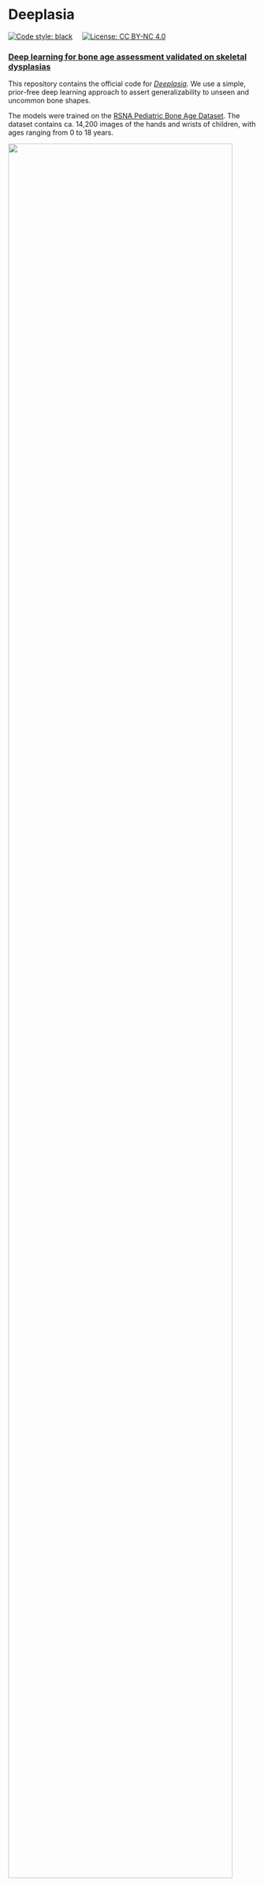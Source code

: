 # Deeplasia

[![Code style: black](https://img.shields.io/badge/code%20style-black-000000.svg)](https://github.com/psf/black)
&nbsp; &nbsp; [![License: CC BY-NC 4.0](https://img.shields.io/badge/License-CC%20BY--NC%204.0-lightgrey.svg)](http://creativecommons.org/licenses/by-nc/4.0/)

### [Deep learning for bone age assessment validated on skeletal dysplasias](https://doi.org/10.1007/s00247-023-05789-1)
This repository contains the official code for [*Deeplasia*](deeplasia.de). We use a simple, prior-free deep learning approach to assert generalizability to unseen and uncommon bone shapes.

The models were trained on the [RSNA Pediatric Bone Age Dataset](https://www.kaggle.com/datasets/kmader/rsna-bone-age).
The dataset contains ca. 14,200 images of the hands and wrists of children, with ages ranging from 0 to 18 years.

<img src="figs/Bone_age_model_sketch.png" width=95%/>

The deep learning models consist of a convolutional backbone (*efficientnet* or *inception-v3*) and a fully connected classifier performing the regression of the bone age.
Usually, the model takes the sex as additional input. However, it can also be trained to predict the sex in addition to the bone age as multi-task learning (MTL).

# Usage

## Installation

To install the necessary dependencies, run:
```bash
$ pip install -r requirements.txt
```
For GPU acceleration using CUDA, you need to install the CUDA 11.3+ versions of `torch` and `torchvision`:

```
torch==1.10.2+cu113
torchvision==0.11.3+cu113
```

Please refer to the official [PyTorch installation guide](https://pytorch.org/get-started/locally/) for more details.

## Data

The [RSNA Pediatric Bone Age Dataset](https://www.kaggle.com/datasets/kmader/rsna-bone-age) and the [Los Angeles Digital Hand Atlas](https://ipilab.usc.edu/research/baaweb/) are publicly available for training and testing.

### Annotation formatting

To assert compatibility with varying data sources the original annotations of the RSNA dataset are converted to a common `.csv` file containing the annotations from all subsets.
An example of the annotations file containing the [RSNA Pediatric Bone Age Dataset](https://www.kaggle.com/datasets/kmader/rsna-bone-age) and the [Los Angeles Digital Hand Atalas](https://ipilab.usc.edu/research/baaweb/) (DHA)  can be found in `data/annotations.csv`.

The hand masks are available from [zenodo](https://zenodo.org/records/7611677).

### Splits

The `data/splits` folder contains `.csv` files defining the splits of the corresponding data sets.
Hereby, the patient IDs match the splits to the corresponding patients in the annotations file.
So far, files for the original RSNA competition on Kaggle and the DHA test set are available.

## Inference

### Batched inference
For batched predictions, use the `predict.py` script; e.g. to test a model on the DHA with the [created annotation](data/annotation.csv), run:

```bash
$ python predict.py \
    --ckp_path=<path/to/checkpoint.ckpt> \
    --gpus=1 \
    --annotation_csv=data/annotation.csv \
    --split_csv=data/splits/la_dha_test.csv \
    --split_column="test" \
    --split_name="test" \
    --mask_crop_size=1.15 \
    --num_workers=8 \
    [...]
````
For in-depth instruction on how to test (including the final ensembling) see the example notebook [nb/example_inference.ipynb](nb/example_inference.ipynb).

### Single image inference and deployment

See out [streamlit app](https://github.com/sRassmann/deeplasia-service/tree/streamlit) for easy local inference. 
We also provide [a docker image containing *Deeplasia* and providing a RESTful API](https://github.com/srassmann/deeplasia-service/pkgs/container/deeplasia-service), see [deeplasia-service](https://github.com/sRassmann/deeplasia-service) for details.

## Training

An exemplary training can be started with:

``` bash
$ python train_model.py \
    --config=configs/cosine_annealing.yml \
    --trainer.max_epochs=100 \
    --model.backbone=efficientnet-b4 \
    --data.annotation_df=data/annotations.csv \
    --data.num_workers=8 \
    --data.train_batch_size=32 \
    --data.test_batch_size=48 \
    [...]
```

### Logging

Per default, logs are written to `run.log`.
To specify a different path, run the script with the `$LOG_FILE` environment variable:

``` bash
$ LOG_FILE=<path/to/log_file.txt> python train_model.py [...]
```

### Flags and options

For all options, check the `lib/datasets.py` and `lib/models.py` files or type

```bash
$ python train_model.py -h
```

to obtain an overview of all flags and options.
Note that for bundling jointly used options (e.g. for training on a certain device) it is possible to create a special config and add it as `--config=/path/to/config.yml` flag.

For general training options (i.e. everything except the model and data options) check the *pytorch-lightning* [documentation](https://pytorch-lightning.readthedocs.io/en/latest/common/trainer.html).

### Settings sex as input or output

The following configurations are available:
 * Use the sex as input (`configs/sex_input.yml`, as the default configuration)
 * Predict the sex explicitly (i.e. in a separate classifier) in an MTL setting (`configs/explicit.yml`). Hereby
   * either the predicted sex can be used for the age prediction (`--model.correct_predicted_sex=False`)
   * or the ground truth sex can be used for age prediction during training (`--model.correct_predicted_sex=True`, default)
 * Aim to predict the sex implicitly (i.e. without a separate classifier) in an MTL setting (`configs/implicit.yml`)
 * Predict only the sex and ignore the bone age (`configs/sex_only.yml`)

### Training via SLURM
A template for a SLURM training job is available at `bash/slurm_job_example.sh`.


# Citation
```
@article{rassmann2023deeplasia,
  title={Deeplasia: deep learning for bone age assessment validated on skeletal dysplasias},
  author={Rassmann, Sebastian and Keller, Alexandra and Skaf, Kyra and Hustinx, Alexander and Gausche, Ruth and Ibarra-Arrelano, Miguel A and Hsieh, Tzung-Chien and Madajieu, Yolande ED and N{\"o}then, Markus M and Pf{\"a}ffle, Roland and others},
  journal={Pediatric Radiology},
  pages={1--14},
  year={2023},
  publisher={Springer}
}
```
